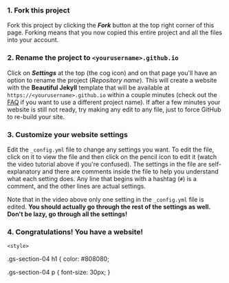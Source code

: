 <div class="gs-section-01" markdown="1">
  
###  1. Fork this project 

Fork this project by clicking the __*Fork*__ button at the top right corner of this page. Forking means that you now copied this entire project and all the files into your account.

</div>

<div class="gs-section-02" markdown="1">

###  2. Rename the project to `<yourusername>.github.io` 

Click on __*Settings*__ at the top (the cog icon) and on that page you'll have an option to rename the project (*Repository name*). This will create a website with the **Beautiful Jekyll** template that will be available at `https://<yourusername>.github.io` within a couple minutes (check out the [FAQ](https://beautifuljekyll.com/faq/#custom-domain) if you want to use a different project name). If after a few minutes your website is still not ready, try making any edit to any file, just to force GitHub to re-build your site.

</div>

<div class="gs-section-03" markdown="1">

###   3. Customize your website settings 

Edit the `_config.yml` file to change any settings you want. To edit the file, click on it to view the file and then click on the pencil icon to edit it (watch the video tutorial above if you're confused).  The settings in the file are self-explanatory and there are comments inside the file to help you understand what each setting does. Any line that begins with a hashtag (`#`) is a comment, and the other lines are actual settings.

Note that in the video above only one setting in the `_config.yml` file is edited. **You should actually go through the rest of the settings as well. Don't be lazy, go through all the settings!**

</div>

<div class="gs-section-04" markdown="1">

###  4. Congratulations! You have a website! 

</div>


<style>

  .gs-section-01 h1 {
  color: CadetBlue; 
  
  .gs-section-01 p {
  font-size: 15px; }
  
 </style>

<style>
  
 .gs-section-02 h1 {
  color: #808080;
  
  .gs-section-02 p {
  font-size: 30px
  }

   </style>
   
   <style>
  
  .gs-section-03 h1 {
  color: #5F9EA0;
  
  .gs-section-03 p {
  font-size: 15px;}
  
     </style>
    
    <style>
  
  .gs-section-04 h1 {
  color: #808080;
  
 .gs-section-04 p {
  font-size: 30px;
  }
  
</style>

